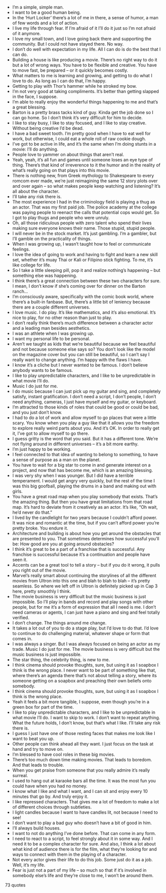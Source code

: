  - I’m a simple, simple man.
 - I want to be a good human being.
 - In the ‘Hurt Locker’ there’s a lot of me in there, a sense of humor, a man of few words and a lot of action.
 - I live my life through fear. If I’m afraid of it I’ll do it just so I’m not afraid of it anymore.
 - I love my small town, and I love going back there and supporting the community. But I could not have stayed there. No way.
 - I don’t do well with expectation in my life. All I can do is do the best that I can do.
 - Building a house is like producing a movie. There’s no right way to do it but a lot of wrong ways. You have to be flexible and creative. You have to move fast, be prepared – or it quickly becomes costly.
 - What matters to me is learning and growing, and getting to do what I love to do. As long as I can do that, I’m happy.
 - Getting to play with Thor’s hammer while he stroked my bow.
 - I’m not very good at taking compliments. It’s better than getting slapped in the face, I suppose.
 - I’m able to really enjoy the wonderful things happening to me and that’s a great blessing.
 - Barton is a pretty brass tacks kind of guy. Kinda get the job done so I can go home. So I don’t think it’s very difficult for him to decide.
 - I like to stay busy, I like to stay focused, and I like to stay creative. Without being creative I’d be dead.
 - I have a bad sweet tooth. I’m pretty good when I have to eat well for work, but otherwise, I could eat a whole roll of raw cookie dough.
 - I’ve got to be active in life, and it’s the same when I’m doing stunts in a movie: I’ll do anything.
 - People love to yammer on about things that aren’t real.
 - Yeah, yeah, it’s all fun and games until someone loses an eye type of thing. There’s that kind of irreverence to it the humor and in the reality of what’s really going on that plays into this movie.
 - There is nothing new, from Greek mythology to Shakespeare to every romcom ever made, we’re just reimagining the same 12 story plots over and over again – so what makes people keep watching and listening? It’s all about the character.
 - I’ll take any risk there is.
 - The most experience I had in the criminology field is playing a thug as an actor. That was my first paid job. The police academy at the college was paying people to reenact the calls that potential cops would get. So I got to play thugs and people who were unruly.
 - Oh, all those ridiculous people with zero talent who spend their lives making sure everyone knows their name. Those stupid, stupid people.
 - I will never be in the stock market. It’s just gambling. I’m a gambler, but I’ll gamble on the practicality of things.
 - When I was growing up, I wasn’t taught how to feel or communicate feelings.
 - I love the idea of going to work and having to fight and learn a new skill set, whether it’s muay Thai or Kali or Filipino stick fighting. To me, it’s like college for life.
 - So I take a little sleeping pill, pop it and realize nothing’s happening – but something else was happening.
 - I think there’s a great connection between these two characters for sure. I mean, I don’t know if she’s coming over for dinner on the Barton ranch...
 - I’m consciously aware, specifically with the comic book world, where there’s a built-in fanbase. But, there’s a little bit of leniency because there are a couple different universes.
 - I love music. I do play. It’s like mathematics, and it’s also emotional. It’s nice to play, for no other reason than just to play.
 - I don’t really think there’s much difference between a character actor and a leading man besides aesthetics.
 - I was an athlete when I was growing up.
 - I want my personal life to be personal.
 - Aren’t we taught as kids that we’re beautiful because we feel beautiful and not because someone else says so? You don’t look like the model on the magazine cover but you can still be beautiful, so I can’t say I really want to change anything. I’m happy with the flaws I have.
 - I know it’s a cliche but I never wanted to be famous. I don’t believe anybody wants to be famous.
 - I like to play unpredictable characters, and I like to be unpredictable in what movie I’ll do.
 - Music I do just for me.
 - I do music because I can just pick up my guitar and sing, and completely satisfy, instant gratification. I don’t need a script, I don’t people, I don’t need anything, cameras, I just have myself and my guitar, or keyboard.
 - I’m attracted to those kinds of roles that could be good or could be bad, and you just don’t know.
 - I had to do a lot of work and allow myself to go places that were a little scary. You know when you play a guy like that it allows you the freedom to explore really weird parts about you. And it’s OK. In order to really get it, I’ve got to allow myself to go there.
 - I guess gritty is the word that you said. But it has a different tone. We’re not flying around in different universes – it’s a bit more earthy.
 - I’m just happy to be working.
 - I feel connected to that idea of wanting to belong to something, to have a sense of purpose as a man on the planet.
 - You have to wait for a big star to come in and generate interest on a project, and now that has become me, which is an amazing blessing.
 - I was very shy when I was younger. But I did have a terrible temperament. I would get angry very quickly, but the rest of the time I was this big goofball, playing the drums in a band and making out with girls.
 - You have a great road map when you play somebody that exists. That’s the amazing thing. But then you have great limitations from that road map. It’s hard to deviate from it creatively as an actor. It’s like, “Oh wait, he’d never do that.”
 - I lived by the candlelight for two years because I couldn’t afford power. It was nice and romantic at the time, but if you can’t afford power you’re pretty broke. You endure it.
 - Architecture and building is about how you get around the obstacles that are presented to you. That sometimes determines how successful you’ll be: How good are you at going around obstacles?
 - I think it’s great to be a part of a franchise that is successful. Any franchise is successful because it’s a continuation and people have seen it.
 - Accents can be a great tool to tell a story – but if you do it wrong, it pulls you right out of the movie.
 - Marvel’s really smart about continuing the storylines of all the different movies from Ultron into this one and blah to blah to blah – it’s pretty seamless. So where we left off in Ultron is definitely picked up in Cap 3 here, pretty smoothly I think.
 - The movie business is very difficult but the music business is just impossible. So I’ll play in bands and record and play songs with other people, but for me it’s a form of expression that all I need is me. I don’t need cameras or agents, I can just have a piano and sing and feel totally verified.
 - I don’t change. The things around me change.
 - It takes a lot out of you to do a stage play, but I’d love to do that. I’d love to continue to do challenging material, whatever shape or form that comes in.
 - I was always a singer. But I was always focused on being an actor as my trade. Music I do just for me. The movie business is very difficult but the music business is just impossible.
 - The star thing, the celebrity thing, is new to me.
 - I think cinema should provoke thoughts, sure, but using it as I soapbox I think is the wrong place. I never want to be part of something like that, where there’s an agenda there that’s not about telling a story, where its someone getting on a soapbox and preaching their own beliefs onto somebody.
 - I think cinema should provoke thoughts, sure, but using it as I soapbox I think is the wrong place.
 - Yeah it feels a bit more tangible, I suppose, even though you’re in a green box for part of the time.
 - I like to play unpredictable characters, and I like to be unpredictable in what movie I’ll do. I want to skip to work. I don’t want to repeat anything. What the future holds, I don’t know, but that’s what I like. I’ll take any risk there is.
 - I guess I just have one of those resting faces that makes me look like I want to beat you up.
 - Other people can think ahead all they want. I just focus on the task at hand and try to move on.
 - I’m blessed to have cool roles in these big movies.
 - There’s too much down time making movies. That leads to boredom. And that leads to trouble.
 - When you get praise from someone that you really admire it’s really surreal.
 - I used to hang out at karaoke bars all the time. It was the most fun you could have when you had no money.
 - I know what I like and what I want, and I can sit and enjoy every 10 minutes that go by. And truly enjoy it.
 - I like repressed characters. That gives me a lot of freedom to make a lot of different choices through subtleties.
 - I light candles because I want to have candles lit, not because I need to see!
 - I don’t want to play a bad guy who doesn’t have a bit of good in him.
 - I’ll always build houses.
 - I want to not do anything I’ve done before. That can come in any form.
 - I need to react to a script, to feel strongly about it in some way. And I need it to be a complex character for sure. And also, I think a lot about what kind of audience there is for the film, what they’re looking for and ways to connect with them in the playing of a character.
 - Not every actor gives their life to do this job. Some just do it as a job. Well, it’s my life.
 - Fear is just not a part of my life – so much so that if it’s involved in somebody else’s life and they’re close to me, I won’t be around them.

73 quotes